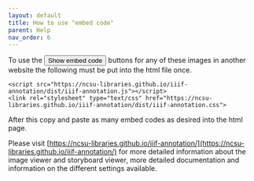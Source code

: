 ```yaml
---
layout: default
title: How to use "embed code"
parent: Help
nav_order: 6
---
```


To use the <button id="0001-1_button" class="listbutton" style="display: inline-block">Show embed code</button> buttons for any of these images in another website the following must be put into the html file once.
```
<script src="https://ncsu-libraries.github.io/iiif-annotation/dist/iiif-annotation.js"></script>
<link rel="stylesheet" type="text/css" href="https://ncsu-libraries.github.io/iiif-annotation/dist/iiif-annotation.css">
```

After this copy and paste as many embed codes as desired into the html page.

Please visit [https://ncsu-libraries.github.io/iiif-annotation/](https://ncsu-libraries.github.io/iiif-annotation/) for more detailed information about the image viewer and storyboard viewer, more detailed documentation and information on the different settings available.
